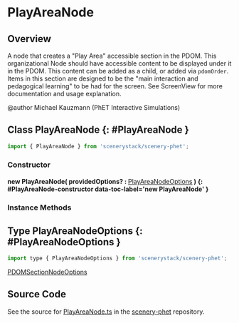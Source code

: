 # PlayAreaNode

## Overview

A node that creates a "Play Area" accessible section in the PDOM. This organizational Node should have accessible
content to be displayed under it in the PDOM. This content can be added as a child, or added via `pdomOrder`.
Items in this section are designed to be the "main interaction and pedagogical learning" to be had for the screen.
See ScreenView for more documentation and usage explanation.

@author Michael Kauzmann (PhET Interactive Simulations)

## Class PlayAreaNode {: #PlayAreaNode }


```js
import { PlayAreaNode } from 'scenerystack/scenery-phet';
```
### Constructor

#### new PlayAreaNode( providedOptions? : <span style="font-weight: 400;">[PlayAreaNodeOptions](../scenery-phet/PlayAreaNode.md#PlayAreaNodeOptions)</span> ) {: #PlayAreaNode-constructor data-toc-label='new PlayAreaNode' }

### Instance Methods





## Type PlayAreaNodeOptions {: #PlayAreaNodeOptions }


```js
import type { PlayAreaNodeOptions } from 'scenerystack/scenery-phet';
```


[PDOMSectionNodeOptions](../scenery-phet/PDOMSectionNode.md#PDOMSectionNodeOptions)



## Source Code

See the source for [PlayAreaNode.ts](https://github.com/phetsims/scenery-phet/blob/main/js/accessibility/nodes/PlayAreaNode.ts) in the [scenery-phet](https://github.com/phetsims/scenery-phet) repository.
